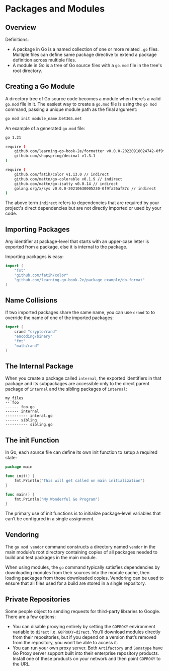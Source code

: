# Packages and Modules

## Overview
Definitions:
* A package in Go is a named collection of one or more related `.go` files. Multiple files can define same package directive to extend a package definition across multiple files.
* A module in Go is a tree of Go source files with a `go.mod` file in the tree's root directory.

## Creating a Go Module
A directory tree of Go source code becomes a module when there’s a valid `go.mod` file in it. The easiest way to create a `go.mod` file is using the `go mod` command, passing a unique module path as the final argument:
```bash
go mod init module_name.bet365.net
```

An example of a generated `go.mod` file:
```bash
go 1.21

require (
    github.com/learning-go-book-2e/formatter v0.0.0-20220918024742-0f9fc26af37c
    github.com/shopspring/decimal v1.3.1
)

require (
    github.com/fatih/color v1.13.0 // indirect
    github.com/mattn/go-colorable v0.1.9 // indirect
    github.com/mattn/go-isatty v0.0.14 // indirect
    golang.org/x/sys v0.0.0-20210630005230-0f9fa26af87c // indirect
)
```
The above term `indirect` refers to dependencies that are required by your project's direct dependencies but are not directly imported or used by your code.

## Importing Packages
Any identifier at package-level that starts with an upper-case letter is exported from a package, else it is internal to the package. 

Importing packages is easy:
```go
import (
    "fmt"
    "github.com/fatih/color"
    "github.com/learning-go-book-2e/package_example/do-format"
)
```

## Name Collisions
If two imported packages share the same name, you can use `crand` to to override the name of one of the imported packages:
```go
import (
    crand "crypto/rand"
    "encoding/binary"
    "fmt"
    "math/rand"
)
```

## The Internal Package
When you create a package called `internal`, the exported identifiers in that package and its subpackages are accessible only to the direct parent package of `internal` and the sibling packages of `internal`:
```text
my_files
-- foo
------ foo.go
------ internal
---------- interal.go
------ sibling
---------- sibling.go
```

## The init Function
In Go, each source file can define its own init function to setup a required state:
```go
package main

func init() {
    fmt.Println("This will get called on main initialization")
}

func main() {
    fmt.Println("My Wonderful Go Program")
}
```

The primary use of init functions is to initialize package-level variables that can’t be configured in a single assignment.

## Vendoring
The `go mod vendor` command constructs a directory named `vendor` in the main module’s root directory containing copies of all packages needed to build and test packages in the main module.

When using modules, the `go` command typically satisfies dependencies by downloading modules from their sources into the module cache, then loading packages from those downloaded copies. Vendoring can be used to ensure that all files used for a build are stored in a single repository.

## Private Repositories
Some people object to sending requests for third-party libraries to Google. There are a few options:
* You can disable proxying entirely by setting the `GOPROXY` environment variable to `direct` i.e. `GOPROXY=direct`. You’ll download modules directly from their repositories, but if you depend on a version that’s removed from the repository, you won’t be able to access it.
* You can run your own proxy server. Both `Artifactory` and `Sonatype` have Go Proxy server support built into their enterprise repository products. Install one of these products on your network and then point `GOPROXY` to the URL.
